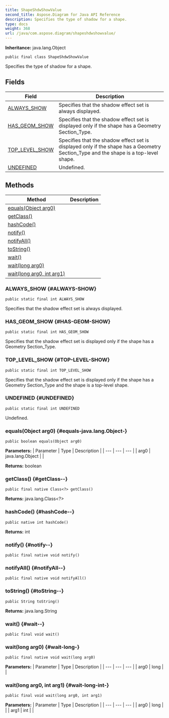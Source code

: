 ```yaml
---
title: ShapeShdwShowValue
second_title: Aspose.Diagram for Java API Reference
description: Specifies the type of shadow for a shape.
type: docs
weight: 368
url: /java/com.aspose.diagram/shapeshdwshowvalue/
---
```


**Inheritance:**
java.lang.Object
```
public final class ShapeShdwShowValue
```

Specifies the type of shadow for a shape.
## Fields

| Field | Description |
| --- | --- |
| [ALWAYS_SHOW](#ALWAYS-SHOW) | Specifies that the shadow effect set is always displayed. |
| [HAS_GEOM_SHOW](#HAS-GEOM-SHOW) | Specifies that the shadow effect set is displayed only if the shape has a Geometry Section\_Type. |
| [TOP_LEVEL_SHOW](#TOP-LEVEL-SHOW) | Specifies that the shadow effect set is displayed only if the shape has a Geometry Section\_Type and the shape is a top-level shape. |
| [UNDEFINED](#UNDEFINED) | Undefined. |
## Methods

| Method | Description |
| --- | --- |
| [equals(Object arg0)](#equals-java.lang.Object-) |  |
| [getClass()](#getClass--) |  |
| [hashCode()](#hashCode--) |  |
| [notify()](#notify--) |  |
| [notifyAll()](#notifyAll--) |  |
| [toString()](#toString--) |  |
| [wait()](#wait--) |  |
| [wait(long arg0)](#wait-long-) |  |
| [wait(long arg0, int arg1)](#wait-long-int-) |  |
### ALWAYS_SHOW {#ALWAYS-SHOW}
```
public static final int ALWAYS_SHOW
```


Specifies that the shadow effect set is always displayed.

### HAS_GEOM_SHOW {#HAS-GEOM-SHOW}
```
public static final int HAS_GEOM_SHOW
```


Specifies that the shadow effect set is displayed only if the shape has a Geometry Section\_Type.

### TOP_LEVEL_SHOW {#TOP-LEVEL-SHOW}
```
public static final int TOP_LEVEL_SHOW
```


Specifies that the shadow effect set is displayed only if the shape has a Geometry Section\_Type and the shape is a top-level shape.

### UNDEFINED {#UNDEFINED}
```
public static final int UNDEFINED
```


Undefined.

### equals(Object arg0) {#equals-java.lang.Object-}
```
public boolean equals(Object arg0)
```




**Parameters:**
| Parameter | Type | Description |
| --- | --- | --- |
| arg0 | java.lang.Object |  |

**Returns:**
boolean
### getClass() {#getClass--}
```
public final native Class<?> getClass()
```




**Returns:**
java.lang.Class<?>
### hashCode() {#hashCode--}
```
public native int hashCode()
```




**Returns:**
int
### notify() {#notify--}
```
public final native void notify()
```




### notifyAll() {#notifyAll--}
```
public final native void notifyAll()
```




### toString() {#toString--}
```
public String toString()
```




**Returns:**
java.lang.String
### wait() {#wait--}
```
public final void wait()
```




### wait(long arg0) {#wait-long-}
```
public final native void wait(long arg0)
```




**Parameters:**
| Parameter | Type | Description |
| --- | --- | --- |
| arg0 | long |  |

### wait(long arg0, int arg1) {#wait-long-int-}
```
public final void wait(long arg0, int arg1)
```




**Parameters:**
| Parameter | Type | Description |
| --- | --- | --- |
| arg0 | long |  |
| arg1 | int |  |

